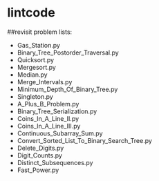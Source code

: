# lintcode
##revisit problem lists:

* Gas_Station.py
* Binary_Tree_Postorder_Traversal.py
* Quicksort.py
* Mergesort.py
* Median.py
* Merge_Intervals.py
* Minimum_Depth_Of_Binary_Tree.py
* Singleton.py
* A_Plus_B_Problem.py
* Binary_Tree_Serialization.py
* Coins_In_A_Line_II.py
* Coins_In_A_Line_III.py
* Continuous_Subarray_Sum.py
* Convert_Sorted_List_To_Binary_Search_Tree.py
* Delete_Digits.py
* Digit_Counts.py
* Distinct_Subsequences.py
* Fast_Power.py
